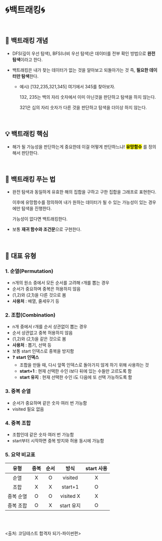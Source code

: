 # 🌀백트래킹🌀
<br>

## 🔎 백트래킹 개념
- DFS(깊이 우선 탐색), BFS(너비 우선 탐색)은 데이터를 전부 확인 방법으로 **완전 탐색**이라고 한다.
  
- 백트래킹은 내가 찾는 데이터가 없는 것을 알아보고 되돌아가는 것 즉, **필요한 데이터만 탐색**한다.
  - 예시) [132,235,321,345] 여기에서 345를 찾아보자.
    
    132, 235는 백의 자리 숫자에서 이미 아닌것을 판단하고 탐색을 하지 않는다.

    321은 십의 자리 숫자가 다른 것을 판단하고 탐색을 더이상 하지 않는다.
<br>

## 💡 백트래킹 핵심
- 해가 될 가능성을 판단하는게 중요한데 이걸 어떻게 판단하느냐!
   <mark style='background-color:yellow'>**유망함수**</mark> 를 정의해서 판단한다.
<br>

## 📝 백트래킹 푸는 법
- 완전 탐색과 동일하게 유효한 해의 집합을 구하고 구한 집합을 그래프로 표현한다.

  이후에 유망함수를 정의하여 내가 원하는 데이터가 될 수 있는 가능성이 있는 경우에만 탐색을 진행한다.

  가능성이 없다면 백트래킹한다.

- 보통 **재귀 함수와 조건문**으로 구현한다.
<br>

## 📍 대표 유형
### 1. 순열(Permutation)
- n개의 원소 중에서 모든 순서를 고려해 r개를 뽑는 경우
- 순서가 중요하며 중복은 허용하지 않음
- (1,2)와 (2,1)을 다른 것으로 봄
- **사용처** : 배열, 줄세우기 등

### 2. 조합(Combination)
- n개 중에서 r개를 순서 상관없이 뽑는 경우
- 순서 상관없고 중복 허용하지 않음
- (1,2)와 (2,1)을 같은 것으로 봄
- **사용처** : 뽑기, 선택 등
- 보통 start 인덱스로 중복을 방지함
- ❓ **start 인덱스**
  - 조합을 만들 때, 다시 앞쪽 인덱스로 돌아가지 않게 하기 위해 사용하는 것
  - **start+1** : 현재 선택한 수인 i보다 뒤에 있는 수들만 고르도록 함
  - **start 유지** : 현재 선택한 수인 i도 다음에 또 선택 가능하도록 함
  
### 3. 중복 순열
- 순서가 중요하며 같은 숫자 여러 번 가능함
- visited 필요 없음

### 4. 중복 조합
- 조합인데 같은 숫자 여러 번 가능함
- start부터 시작하면 중복 방지와 허용 동시에 가능함
  
### 5. 요약 비교표
|유형|중복|순서|방식|start 사용|
|:---:|:---:|:---:|:---:|:---:|
|순열|X|O|visited|X|
|조합|X|X|start+1|O|
|중복 순열|O|O|visited X|X|
|중복 조합|O|X|start 유지|O|

<br></br>

<출처: 코딩테스트 합격자 되기-파이썬편>
<br>
